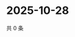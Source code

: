 # 2025-10-28

共 0 条

<!-- BEGIN ZHIHUQUESTIONS -->
<!-- 最后更新时间 Tue Oct 28 2025 23:13:11 GMT+0800 (China Standard Time) -->

<!-- END ZHIHUQUESTIONS -->
